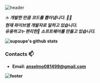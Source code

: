 ![header](https://capsule-render.vercel.app/api?type=wave&color=gradient&height=300&section=header&text=섭섭이의%20Github&fontSize=40)

<p>
  <em>
    ☕ <b>개발한<b> 만큼 코드를 뽑아냅니다. 👨‍💻 <br>
    현재 파이브엠 개발자로 일하고 있습니다. <br>
    <b>유용하고</b>✨ <b>편리한</b>🎉 소프트웨어를 만들고 있습니다. 
  </em>  
</p>

![supsupe's github stats](https://github-readme-stats.vercel.app/api?username=supsupe&show_icons=true)


### Contacts 📫

* Email: anselmo081499@gmail.com

![footer](https://capsule-render.vercel.app/api?type=wave&color=gradient&height=150&section=footer)
